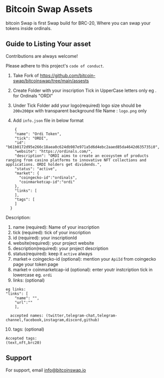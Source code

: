 
# Bitcoin Swap Assets

bitcoin Swap is first Swap build for BRC-20, Where you can swap your tokens inside ordinals.


## Guide to Listing Your asset

Contributions are always welcome!

Please adhere to this project's `code of conduct`.

1. Take Fork of
https://github.com/bitcoin-swap/bitcoinswap/tree/main/assests

2. Create Folder with your inscription Tick in UpperCase letters  only eg . for Ordinals "ORDI"

3. Under Tick Folder add your logo(required)
logo size should be `200x200`px with transparent background
file Name : `logo.png` only

4. Add `info.json` file in below format
```
    {
    "name": "Ordi Token",
    "tick": "ORDI",
    "id": "b61b0172d95e266c18aea0c624db987e971a5d6d4ebc2aaed85da4642d635735i0",
    "website": "https://ordinals.com/",
    "description": "ORDI aims to create an ecosystem of products ranging from casino platforms to innovative NFT collections and applications. ORDI holders get dividends.",
    "status": "active",
    "market": {
      "coingecko-id":"ordinals",
      "coinmarketcap-id":"ordi"
    },
    "links": [
    ],
    "tags": [
    ]
  }
  ```
Description:
1. name (required): Name of your inscription
2. tick (required): tick of your inscription
3. id (required): your inscriptionId
4. website(required): your project website
5. description(required): your project description
6. status(required): keep it `active` always
7. market-> coingecko-id (optional): mention your `ApiId` from coingecko page your token page
8. market-> coinmarketcap-id (optional): enter youtr instcription tick in lowercase eg. `ordi`
9. links: (optional)
```
eg links:
"links": [
    "name": "",
    "url":""
    ],

  accepted names: (twitter,telegram-chat,telegram-channel,facebook,instagram,discord,github)
```

10. tags: (optional)
```
Accepted tags:
(text,nft,brc20)
```


## Support

For support, email info@bitcoinswap.io
